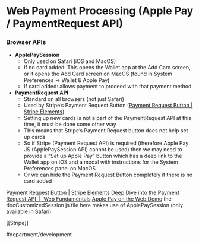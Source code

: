 # Web Payment Processing (Apple Pay / PaymentRequest API)
### Browser APIs
* **ApplePaySession** 
	* Only used on Safari (iOS and MacOS)
	* If no card added: This opens the Wallet app at the Add Card screen, or it opens the Add Card screen on MacOS  (found in System Preferences -> Wallet & Apple Pay)
	* If card added: allows payment to proceed with that payment method
* **PaymentRequest API** 
	* Standard on all browsers (not just Safari)
	* Used by Stripe’s Payment Request Button ([Payment Request Button | Stripe Elements](https://stripe.com/docs/stripe-js/elements/payment-request-button))
	* Setting up new cards is not a part of the PaymentRequest API at this time, it must be done some other way
	* This means that Stripe’s Payment Request button does not help set up cards
	* So if Stripe (Payment Request API) is required (therefore Apple Pay JS (ApplePaySession API) cannot be used) then we may need to provide a “Set up Apple Pay” button which has a deep link to the Wallet app on iOS and a modal with instructions for the System Preferences panel on MacOS
	* Or we can hide the Payment Request Button completely if there is no card added

[Payment Request Button | Stripe Elements](https://stripe.com/docs/stripe-js/elements/payment-request-button)
[Deep Dive into the Payment Request API  |  Web Fundamentals](https://developers.google.com/web/fundamentals/payments/merchant-guide/deep-dive-into-payment-request)
[Apple Pay on the Web Demo](https://applepaydemo.apple.com) the docCustomizedSession js file here makes use of ApplePaySession (only available in Safari)

[[Stripe]]

#department/development